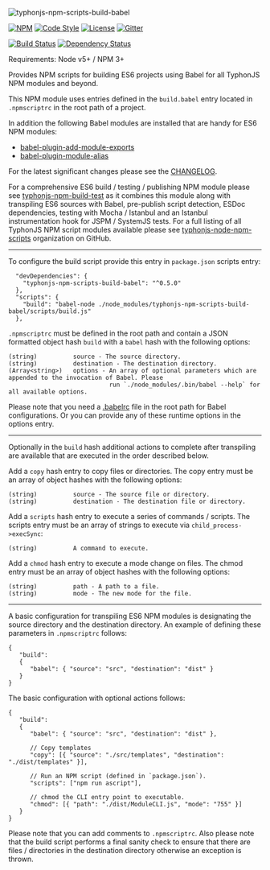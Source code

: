 ![typhonjs-npm-scripts-build-babel](https://i.imgur.com/g6jTz6E.png)

[![NPM](https://img.shields.io/npm/v/typhonjs-npm-scripts-build-babel.svg?label=npm)](https://www.npmjs.com/package/typhonjs-npm-scripts-build-babel)
[![Code Style](https://img.shields.io/badge/code%20style-allman-yellowgreen.svg?style=flat)](https://en.wikipedia.org/wiki/Indent_style#Allman_style)
[![License](https://img.shields.io/badge/license-MPLv2-yellowgreen.svg?style=flat)](https://github.com/typhonjs-node-npm-scripts/typhonjs-npm-scripts-build-babel/blob/master/LICENSE)
[![Gitter](https://img.shields.io/gitter/room/typhonjs/TyphonJS.svg)](https://gitter.im/typhonjs/TyphonJS)

[![Build Status](https://travis-ci.org/typhonjs-node-npm-scripts/typhonjs-npm-scripts-build-babel.svg?branch=master)](https://travis-ci.org/typhonjs-node-npm-scripts/typhonjs-npm-scripts-build-babel)
[![Dependency Status](https://www.versioneye.com/user/projects/56e5a006df573d00472cd43c/badge.svg?style=flat)](https://www.versioneye.com/user/projects/56e5a006df573d00472cd43c)

Requirements: Node v5+ / NPM 3+

Provides NPM scripts for building ES6 projects using Babel for all TyphonJS NPM modules and beyond.

This NPM module uses entries defined in the `build.babel` entry located in `.npmscriptrc` in the root path of a project. 

In addition the following Babel modules are installed that are handy for ES6 NPM modules:
- [babel-plugin-add-module-exports](https://www.npmjs.com/package/babel-plugin-add-module-exports)
- [babel-plugin-module-alias](https://www.npmjs.com/package/babel-plugin-module-alias)

For the latest significant changes please see the [CHANGELOG](https://github.com/typhonjs-node-npm-scripts/typhonjs-npm-scripts-build-babel/blob/master/CHANGELOG.md).

For a comprehensive ES6 build / testing / publishing NPM module please see [typhonjs-npm-build-test](https://www.npmjs.com/package/typhonjs-npm-build-test) as it combines this module along with transpiling ES6 sources with Babel, pre-publish script detection, ESDoc dependencies, testing with Mocha / Istanbul and an Istanbul instrumentation hook for JSPM / SystemJS tests. For a full listing of all TyphonJS NPM script modules available please see [typhonjs-node-npm-scripts](https://github.com/typhonjs-node-npm-scripts) organization on GitHub.

------

To configure the build script provide this entry in `package.json` scripts entry:

```
  "devDependencies": {
    "typhonjs-npm-scripts-build-babel": "^0.5.0"
  },
  "scripts": {
    "build": "babel-node ./node_modules/typhonjs-npm-scripts-build-babel/scripts/build.js"
  },
```

`.npmscriptrc` must be defined in the root path and contain a JSON formatted object hash `build` with a `babel` hash
with the following options:
```
(string)          source - The source directory.
(string)          destination - The destination directory.
(Array<string>)   options - An array of optional parameters which are appended to the invocation of Babel. Please
                            run `./node_modules/.bin/babel --help` for all available options.
```

Please note that you need a [.babelrc](https://babeljs.io/docs/usage/babelrc/) file in the root path for Babel configurations. Or you can provide any of these runtime options in the options entry. 

------

Optionally in the `build` hash additional actions to complete after transpiling are available that are executed in
the order described below.

Add a `copy` hash entry to copy files or directories. The copy entry must be an array of object hashes with the
following options:
```
(string)          source - The source file or directory.
(string)          destination - The destination file or directory.
```

Add a `scripts` hash entry to execute a series of commands / scripts. The scripts entry must be an array of strings
to execute via `child_process->execSync`:
```
(string)          A command to execute.
```

Add a `chmod` hash entry to execute a mode change on files. The chmod entry must be an array of object hashes with
the following options:
```
(string)          path - A path to a file.
(string)          mode - The new mode for the file.
```

------

A basic configuration for transpiling ES6 NPM modules is designating the source directory and the destination directory.  An example of defining these parameters in `.npmscriptrc` follows:
```
{
   "build":
   {
      "babel": { "source": "src", "destination": "dist" }
   }
}
```

The basic configuration with optional actions follows:
```
{
   "build":
   {
      "babel": { "source": "src", "destination": "dist" },

      // Copy templates
      "copy": [{ "source": "./src/templates", "destination": "./dist/templates" }],

      // Run an NPM script (defined in `package.json`).
      "scripts": ["npm run ascript"],

      // chmod the CLI entry point to executable.
      "chmod": [{ "path": "./dist/ModuleCLI.js", "mode": "755" }]
   }
}
```

Please note that you can add comments to `.npmscriptrc`. Also please note that the build script performs a final sanity check to ensure that there are files / directories in the destination directory otherwise an exception is thrown. 
